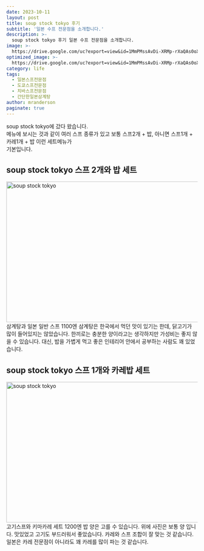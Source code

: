 ```yaml
---
date: 2023-10-11
layout: post
title: soup stock tokyo 후기
subtitle: '일본 수프 전문점을 소개합니다.'
description: >-
  soup stock tokyo 후기 일본 수프 전문점을 소개합니다.
image: >-
  https://drive.google.com/uc?export=view&id=1MmPMssAvDi-XRMp-rXaQAs0oXFeGfhOS
optimized_image: >-
  https://drive.google.com/uc?export=view&id=1MmPMssAvDi-XRMp-rXaQAs0oXFeGfhOS
category: life
tags:
  - 일본스프전문점
  - 도쿄스프전문점
  - 치바스프전문점
  - 간단한일본삼계탕
author: mranderson
paginate: true
---
```

soup stock tokyo에 갔다 왔습니다.  
메뉴에 보시는 것과 같이 여러 스프 종류가 있고 보통 스프2개 + 밥, 아니면 스프1개 + 카레1개 + 밥 이런 세트메뉴가  
기본입니다.  

## soup stock tokyo 스프 2개와 밥 세트
<img src="https://drive.google.com/uc?export=view&id=1vCGb0MMbVjtnATgx9QC66O_HKSSQg9ze"  width="700" height="370" alt="soup stock tokyo">
삼계탕과 일본 일반 스프 1100엔  
삼계탕은 한국에서 먹던 맛이 있기는 한데,  
닭고기가 많이 들어있지는 않았습니다.  
한끼로는 충분한 양이라고는 생각하지만 가성비는 좋지 않을 수 있습니다.  
대신, 밥을 가볍게 먹고 좋은 인테리어 안에서 공부하는 사람도 꽤 있었습니다.  

## soup stock tokyo 스프 1개와 카레밥 세트
<img src="https://drive.google.com/uc?export=view&id=1kWjExkgS_UpRi5c2rvYdLOaG7k2CecQz"  width="700" height="370" alt="soup stock tokyo">
고기스프와 키마카레 세트 1200엔  
밥 양은 고를 수 있습니다. 위에 사진은 보통 양 입니다.  
맛있었고 고기도 부드러워서 좋았습니다.  
카레와 스프 조합이 잘 맞는 것 같습니다.  
일본은 카레 전문점이 아니라도 꽤 카레를 많이 파는 것 같습니다.  